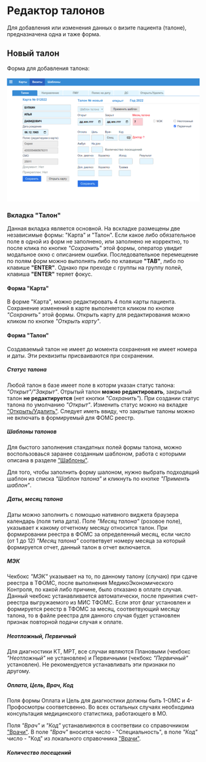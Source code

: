 # Редактор талонов

Для добавления или изменения данных о визите пациента (талоне), предназначена одна и
таже форма.

## Новый талон

Форма для добавления талона:

![Новая талон](./images/new_talon.png)

### Вкладка "Талон"

Данная вкладка является основной. На вскладке размещены две независимые формы: "Карта" и
"Талон". Если какое либо обязательное поле в одной из форм не заполнено, или заполнено не корректно, то после клика по кнопке *"Сохранить"* этой формы, оператор увидит модальное окно
с описанием ошибки. Последовательное перемещение по полям форм можно выполнять либо
по клавише **"TAB"**, либо по клавише **"ENTER"**. Однако при преходе с группы на
группу полей, клавиша **"ENTER"** теряет фокус.

#### Форма "Карта"

В форме "Карта", можно редактировать 4 поля карты пациента. Сохранение изменений в карте
выполняется кликом по кнопке *"Сохранить"* этой формы. Открыть карту для редактирования
можно кликом по кнопке *"Открыть карту"*.

#### Форма "Талон"

Создаваемый талон не имеет до момента сохранения не имеет номера и даты. Эти реквизиты
присваиваются при сохранении.

##### Статус талона

Любой талон в базе имеет поле в которм указан статус талона: *"Открыт"/"Закрыт"*. Отрытый
талон **можно редактировать**, закрытый талон **не редактируется** (нет кнопки *"Сохранить"*).
При создании статус талона по умолчанию *"Открыт"*. Изменить статус можно на вкладке
["Открыть/Удалить"](). Следует иметь ввиду, что закрытые талоны можно не включать в
формируемый для ФОМС реестр.

##### Шаблоны талонов

Для быстого заполнения стандатных полей формы талона, можно воспользоваься заранее
созданным шаблоном, работа с которыми описана в разделе ["Шаблоны"](tmpl_edit.md).

Для того, чтобы заполнить форму шалоном, нужно выбрать подходящий шаблон из списка
*"Шаблон талона"* и кликнуть по кнопке *"Применть шаблон"*.

##### Даты, месяц талона

Даты можно заполнить с помощью нативного виджета браузера календарь (поля типа дата).
Поле *"Месяц талона"* (розовое поле), указывает к какому отчетному месяцу относится талон.
При формировании реестра в ФОМС за определенный месяц, если число (от 1 до 12)
*"Месяц талона"* соответвует номеру месяца за который формируется отчет, данный талон в
отчет включается.

##### МЭК

Чекбокс *"МЭК"* указывает на то, по данному талону (случаю) при сдаче реестра в ТФОМС,
после выполнения МедикоЭкономического Контроля, по какой либо причине, было отказано
в оплате случая. Данный чекбокс устанавливается автоматически, после принятия счет-реестра выгружаемого из МИС ТФОМС. Если этот флаг установлен и формируется реестр в ТФОМС
за месяц, соответвующий месяцу талона, то в файле реестра для данного случая будет
установлен признак повторной подачи случая к оплате.

##### Неотложный, Первичный

Для диагностики КТ, МРТ, все случаи являются Плановыми (чекбокс *"Неотложный"*
не установлен) и Первичными (чекбокс *"Первичный"* установлен). Не рекомендуется
устанавливать эти признаки по другому.

##### Оплата, Цель, Врач, Код

Поля формы Оплата и Цель для диагностики должны быть 1-ОМС и 4-Профосмотры
соответсвенно. Во всех остальных случаях необходима консультация медицинского
статистика, работающего в МО.

Поля *"Врач"* и *"Код"* устанавливются в соответвии со справочником ["Врачи"](../sprav/local.md#врачи). В поле *"Врач"* вносится число - "Специальность", в поле *"Код"* число - "Код"
из локального справочника ["Врачи"](../sprav/local.md#врачи).

##### Количество посещений

